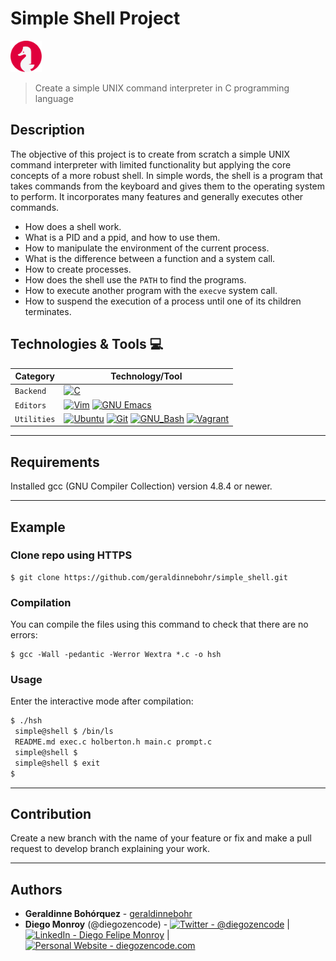 # Simple Shell Project

<img src="images/holberton-logo.png" width="50" />

> Create a simple UNIX command interpreter in C programming language

## Description

The objective of this project is to create from scratch a simple UNIX command interpreter with limited functionality but applying the core concepts of a more robust shell. In simple words, the shell is a program that takes commands from the keyboard and gives them to the operating system to perform. It incorporates many features and generally executes other commands.

- How does a shell work.
- What is a PID and a ppid, and how to use them.
- How to manipulate the environment of the current process.
- What is the difference between a function and a system call.
- How to create processes.
- How does the shell use the `PATH` to find the programs.
- How to execute another program with the `execve` system call.
- How to suspend the execution of a process until one of its children terminates.

## Technologies & Tools 💻

| Category    | Technology/Tool                                                                                                                                                                                                                                                                                                                                                                                                                                                                                                                                                         |
| ----------- | ----------------------------------------------------------------------------------------------------------------------------------------------------------------------------------------------------------------------------------------------------------------------------------------------------------------------------------------------------------------------------------------------------------------------------------------------------------------------------------------------------------------------------------------------------------------------- |
| `Backend`   | [![C](https://img.shields.io/badge/-C_Programming_language-A8B9CC?&style=flat-square&logo=c&labelColor=282828)](https://developer.mozilla.org/en-US/docs/Web/HTML)                                                                                                                                                                                                                                                                                                                                                                                                      |
| `Editors`   | [![Vim](https://img.shields.io/badge/-Vim-019733?logo=vim&style=flat-square&logoColor=019733&labelColor=282828)](https://www.vim.org/) [![GNU Emacs](https://img.shields.io/badge/-GNU_Emacs-7F5AB6?logo=vim&style=flat-square&logoColor=7F5AB6&labelColor=282828)](https://www.gnu.org/software/emacs/)                                                                                                                                                                                                                                                                |
| `Utilities` | [![Ubuntu](https://img.shields.io/badge/-Ubuntu-E95420?logo=ubuntu&style=flat-square&labelColor=282828)](https://ubuntu.com/download) [![Git](https://img.shields.io/badge/-Git-F05032?logo=git&style=flat-square&labelColor=282828)](https://git-scm.com/) [![GNU_Bash](https://img.shields.io/badge/-GNU_Bash-4EAA25?logo=GNU-Bash&style=flat-square&labelColor=282828)](https://www.gnu.org/software/bash/) [![Vagrant](https://img.shields.io/badge/-Vagrant-1563FF?logo=vagrant&style=flat-square&logoColor=1563FF&labelColor=282828)](https://www.vagrantup.com/) |

---

## Requirements

Installed gcc (GNU Compiler Collection) version 4.8.4 or newer.

---

## Example

### Clone repo using HTTPS

```
$ git clone https://github.com/geraldinnebohr/simple_shell.git
```

### Compilation

You can compile the files using this command to check that there are no errors:

```
$ gcc -Wall -pedantic -Werror Wextra *.c -o hsh
```

### Usage

Enter the interactive mode after compilation:

```bash
$ ./hsh
 simple@shell $ /bin/ls
 README.md exec.c holberton.h main.c prompt.c
 simple@shell $
 simple@shell $ exit
$
```

---

## Contribution

Create a new branch with the name of your feature or fix and make a pull request to develop branch explaining your work.

---

## Authors

- **Geraldinne Bohórquez** - [geraldinnebohr](https://github.com/geraldinnebohr)
- **Diego Monroy** (@diegozencode) - [<img src="https://img.shields.io/badge/-@diegozencode-000000?style=flat&logo=X&logoColor=white" alt="Twitter - @diegozencode" />](https://twitter.com/diegozencode) |
  [<img src="https://img.shields.io/badge/-@diegozencode-0072b1?style=flat&logo=Linkedin&logoColor=white" alt="LinkedIn - Diego Felipe Monroy" />](https://www.linkedin.com/in/diegozencode/) |
  [<img src="https://img.shields.io/badge/-diegozencode.com-4EAA25?style=flat&logo=Paperswithcode&logoColor=white" alt="Personal Website - diegozencode.com"/>](https://portfolio.diegozencode.com/)
